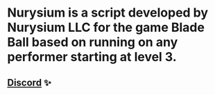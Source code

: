# Nurysium is a script developed by Nurysium LLC for the game Blade Ball based on running on any performer starting at level 3.

## [Discord](https://dsc.gg/nurysium) ✨
